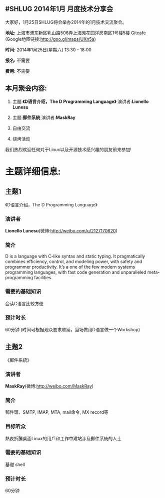#SHLUG 2014年1月 月度技术分享会
--------------------------------------------------------------------------------
大家好，1月25日SHLUG将会举办2014年的1月技术交流聚会。

**地址:** 上海市浦东新区乳山路506弄上海滩花园洋房南区1号楼5楼 Gitcafe (Google地图链接:http://goo.gl/maps/UXn5a)

**时间:** 2014年1月25日(星期六) 13:30 - 18:00

**报名:** 不需要

**费用:** 不需要

本月聚会内容:
---------------
1. 主题:**《D语言介绍，The D Programming Language》** 演讲者:**Lionello Lunesu**

2. 主题:**郵件系統** 演讲者:**MaskRay**

3. 自由交流

4. 烧烤活动

我们热烈欢迎任何对于Linux以及开源技术感兴趣的朋友前来参加!

# 主题详细信息:

## 主题1
《D语言介绍，The D Programming Language》

### 演讲者
**Lionello Lunesu**(微博:http://weibo.com/u/2127170620)

### 简介
D is a language with C-like syntax and static typing. It pragmatically combines efficiency, control, and modeling power, with safety and programmer productivity. It’s a one of the few modern systems programming languages, with fast code generation and unparalleled meta-programming facilities.

### 需要的基础知识
会读C语言比较方便

### 预计时长
60分钟 (时间可根据观众要求顺延，当场做用D语言做一个Workshop)

## 主题2
《郵件系統》

### 演讲者
**MaskRay**(微博:http://weibo.com/MaskRay)

### 简介
郵件頭、SMTP, IMAP, MTA, mail命令, MX record等

### 目标听众
熱衷折騰桌面Linux的用戶和工作中建站涉及郵件系統的人士

### 需要的基础知识
基礎 shell

### 预计时长
60分钟

